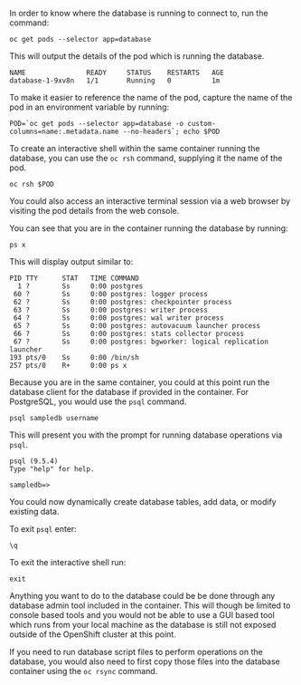 In order to know where the database is running to connect to, run the command:

```execute
oc get pods --selector app=database
```

This will output the details of the pod which is running the database.

```
NAME               READY     STATUS    RESTARTS   AGE
database-1-9xv8n   1/1       Running   0          1m
```

To make it easier to reference the name of the pod, capture the name of the pod in an environment variable by running:

```execute
POD=`oc get pods --selector app=database -o custom-columns=name:.metadata.name --no-headers`; echo $POD
```

To create an interactive shell within the same container running the database, you can use the ``oc rsh`` command, supplying it the name of the pod.

```execute
oc rsh $POD
```

You could also access an interactive terminal session via a web browser by visiting the pod details from the web console.

You can see that you are in the container running the database by running:

```execute
ps x
```

This will display output similar to:

```
PID TTY      STAT   TIME COMMAND
  1 ?        Ss     0:00 postgres
 60 ?        Ss     0:00 postgres: logger process
 62 ?        Ss     0:00 postgres: checkpointer process
 63 ?        Ss     0:00 postgres: writer process
 64 ?        Ss     0:00 postgres: wal writer process
 65 ?        Ss     0:00 postgres: autovacuum launcher process
 66 ?        Ss     0:00 postgres: stats collector process
 67 ?        Ss     0:00 postgres: bgworker: logical replication launcher
193 pts/0    Ss     0:00 /bin/sh
257 pts/0    R+     0:00 ps x
```

Because you are in the same container, you could at this point run the database client for the database if provided in the container. For PostgreSQL, you would use the ``psql`` command.

```execute
psql sampledb username
```

This will present you with the prompt for running database operations via ``psql``.

```
psql (9.5.4)
Type "help" for help.

sampledb=>
```

You could now dynamically create database tables, add data, or modify existing data.

To exit ``psql`` enter:

```execute
\q
```

To exit the interactive shell run:

```execute
exit
```

Anything you want to do to the database could be be done through any database admin tool included in the container. This will though be limited to console based tools and you would not be able to use a GUI based tool which runs from your local machine as the database is still not exposed outside of the OpenShift cluster at this point.

If you need to run database script files to perform operations on the database, you would also need to first copy those files into the database container using the ``oc rsync`` command.
